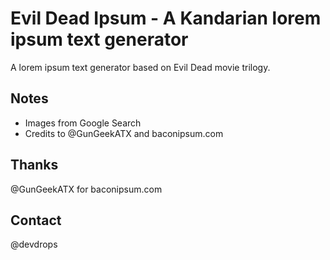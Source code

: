 Evil Dead Ipsum - A Kandarian lorem ipsum text generator
==============

A lorem ipsum text generator based on Evil Dead movie trilogy.


## Notes
- Images from Google Search
- Credits to @GunGeekATX and baconipsum.com

## Thanks
@GunGeekATX for baconipsum.com

## Contact
@devdrops
